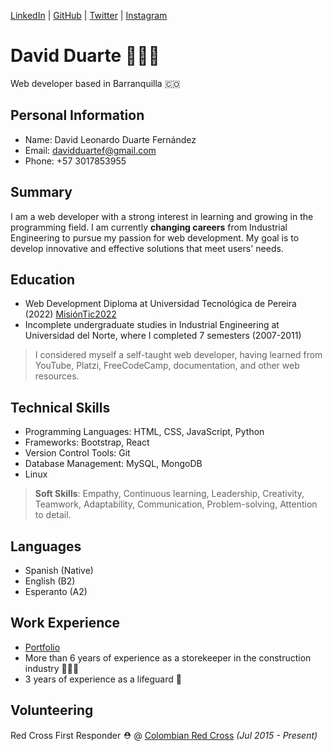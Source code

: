 <link rel="stylesheet" type="text/css" href="dark-theme.css">

  [LinkedIn](https://www.linkedin.com/in/drt-dave/) | [GitHub](https://github.com/drt-dave/) | [Twitter](https://twitter.com/Drt__Dave/) | [Instagram](https://instagram.com/drt.dave)

# David Duarte 👨🏽‍💻
 Web developer based in Barranquilla 🇨🇴  
 
## Personal Information

- Name: David Leonardo Duarte Fernández
- Email: davidduartef@gmail.com
- Phone: +57 3017853955

## Summary

I am a web developer with a strong interest in learning and growing in the programming field. I am currently __changing careers__ from Industrial Engineering to pursue my passion for web development. My goal is to develop innovative and effective solutions that meet users' needs.

## Education

- Web Development Diploma at Universidad Tecnológica de Pereira (2022) [MisiónTic2022](https://certificadomisionticutp.com)
- Incomplete undergraduate studies in Industrial Engineering at Universidad del Norte, where I completed 7 semesters (2007-2011)

> I considered myself a self-taught web developer, having learned from YouTube, Platzi, FreeCodeCamp, documentation, and other web resources.

## Technical Skills

- Programming Languages: HTML, CSS, JavaScript, Python
- Frameworks: Bootstrap, React
- Version Control Tools: Git
- Database Management: MySQL, MongoDB
- Linux

> **Soft Skills**: Empathy, Continuous learning, Leadership, Creativity, Teamwork, Adaptability, Communication, Problem-solving, Attention to detail.

## Languages

- Spanish (Native)
- English (B2)
- Esperanto (A2)
 
## Work Experience

- [Portfolio](https://drt-dave.github.io/portfolio/)
- More than 6 years of experience as a storekeeper in the construction industry 👷🏽‍♂️
- 3 years of experience as a lifeguard 🛟

## Volunteering

  Red Cross First Responder ⛑️ @ [Colombian Red Cross](https://www.cruzrojacolombiana.org) _(Jul 2015 - Present)_<br>
